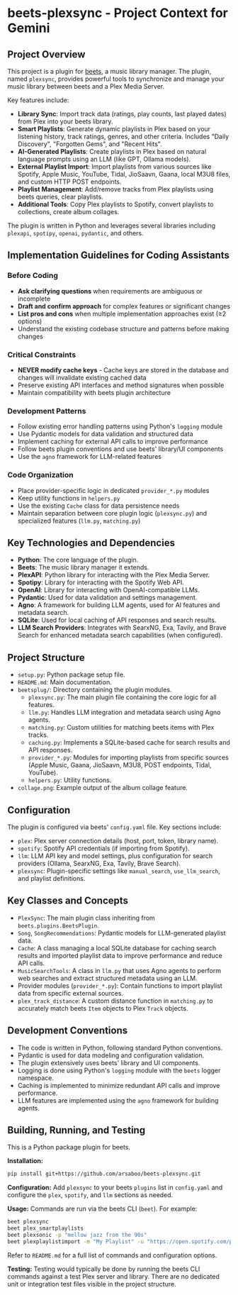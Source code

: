 # beets-plexsync - Project Context for Gemini

## Project Overview

This project is a plugin for [beets](https://github.com/beetbox/beets), a music library manager. The plugin, named `plexsync`, provides powerful tools to synchronize and manage your music library between beets and a Plex Media Server.

Key features include:
- **Library Sync**: Import track data (ratings, play counts, last played dates) from Plex into your beets library.
- **Smart Playlists**: Generate dynamic playlists in Plex based on your listening history, track ratings, genres, and other criteria. Includes "Daily Discovery", "Forgotten Gems", and "Recent Hits".
- **AI-Generated Playlists**: Create playlists in Plex based on natural language prompts using an LLM (like GPT, Ollama models).
- **External Playlist Import**: Import playlists from various sources like Spotify, Apple Music, YouTube, Tidal, JioSaavn, Gaana, local M3U8 files, and custom HTTP POST endpoints.
- **Playlist Management**: Add/remove tracks from Plex playlists using beets queries, clear playlists.
- **Additional Tools**: Copy Plex playlists to Spotify, convert playlists to collections, create album collages.

The plugin is written in Python and leverages several libraries including `plexapi`, `spotipy`, `openai`, `pydantic`, and others.

## Implementation Guidelines for Coding Assistants

### Before Coding
- **Ask clarifying questions** when requirements are ambiguous or incomplete
- **Draft and confirm approach** for complex features or significant changes
- **List pros and cons** when multiple implementation approaches exist (≥2 options)
- Understand the existing codebase structure and patterns before making changes

### Critical Constraints
- **NEVER modify cache keys** - Cache keys are stored in the database and changes will invalidate existing cached data
- Preserve existing API interfaces and method signatures when possible
- Maintain compatibility with beets plugin architecture

### Development Patterns
- Follow existing error handling patterns using Python's `logging` module
- Use Pydantic models for data validation and structured data
- Implement caching for external API calls to improve performance
- Follow beets plugin conventions and use beets' library/UI components
- Use the `agno` framework for LLM-related features

### Code Organization
- Place provider-specific logic in dedicated `provider_*.py` modules
- Keep utility functions in `helpers.py`
- Use the existing `Cache` class for data persistence needs
- Maintain separation between core plugin logic (`plexsync.py`) and specialized features (`llm.py`, `matching.py`)

## Key Technologies and Dependencies

- **Python**: The core language of the plugin.
- **Beets**: The music library manager it extends.
- **PlexAPI**: Python library for interacting with the Plex Media Server.
- **Spotipy**: Library for interacting with the Spotify Web API.
- **OpenAI**: Library for interacting with OpenAI-compatible LLMs.
- **Pydantic**: Used for data validation and settings management.
- **Agno**: A framework for building LLM agents, used for AI features and metadata search.
- **SQLite**: Used for local caching of API responses and search results.
- **LLM Search Providers**: Integrates with SearxNG, Exa, Tavily, and Brave Search for enhanced metadata search capabilities (when configured).

## Project Structure

- `setup.py`: Python package setup file.
- `README.md`: Main documentation.
- `beetsplug/`: Directory containing the plugin modules.
  - `plexsync.py`: The main plugin file containing the core logic for all features.
  - `llm.py`: Handles LLM integration and metadata search using Agno agents.
  - `matching.py`: Custom utilities for matching beets items with Plex tracks.
  - `caching.py`: Implements a SQLite-based cache for search results and API responses.
  - `provider_*.py`: Modules for importing playlists from specific sources (Apple Music, Gaana, JioSaavn, M3U8, POST endpoints, Tidal, YouTube).
  - `helpers.py`: Utility functions.
- `collage.png`: Example output of the album collage feature.

## Configuration

The plugin is configured via beets' `config.yaml` file. Key sections include:
- `plex`: Plex server connection details (host, port, token, library name).
- `spotify`: Spotify API credentials (if importing from Spotify).
- `llm`: LLM API key and model settings, plus configuration for search providers (Ollama, SearxNG, Exa, Tavily, Brave Search).
- `plexsync`: Plugin-specific settings like `manual_search`, `use_llm_search`, and playlist definitions.

## Key Classes and Concepts

- `PlexSync`: The main plugin class inheriting from `beets.plugins.BeetsPlugin`.
- `Song`, `SongRecommendations`: Pydantic models for LLM-generated playlist data.
- `Cache`: A class managing a local SQLite database for caching search results and imported playlist data to improve performance and reduce API calls.
- `MusicSearchTools`: A class in `llm.py` that uses Agno agents to perform web searches and extract structured metadata using an LLM.
- Provider modules (`provider_*.py`): Contain functions to import playlist data from specific external sources.
- `plex_track_distance`: A custom distance function in `matching.py` to accurately match beets `Item` objects to Plex `Track` objects.

## Development Conventions

- The code is written in Python, following standard Python conventions.
- Pydantic is used for data modeling and configuration validation.
- The plugin extensively uses beets' library and UI components.
- Logging is done using Python's `logging` module with the `beets` logger namespace.
- Caching is implemented to minimize redundant API calls and improve performance.
- LLM features are implemented using the `agno` framework for building agents.

## Building, Running, and Testing

This is a Python package plugin for beets.

**Installation:**
```bash
pip install git+https://github.com/arsaboo/beets-plexsync.git
```

**Configuration:**
Add `plexsync` to your beets `plugins` list in `config.yaml` and configure the `plex`, `spotify`, and `llm` sections as needed.

**Usage:**
Commands are run via the beets CLI (`beet`). For example:
```bash
beet plexsync
beet plex_smartplaylists
beet plexsonic -p "mellow jazz from the 90s"
beet plexplaylistimport -m "My Playlist" -u "https://open.spotify.com/playlist/..."
```

Refer to `README.md` for a full list of commands and configuration options.

**Testing:**
Testing would typically be done by running the beets CLI commands against a test Plex server and library. There are no dedicated unit or integration test files visible in the project structure.